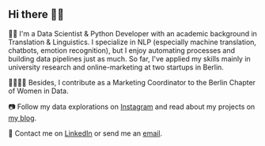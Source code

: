 ## Hi there 👋🏼

👩‍💻 I'm a Data Scientist & Python Developer with an academic background in Translation & Linguistics. I specialize in NLP (especially machine translation, chatbots, emotion recognition), but I enjoy automating processes and building data pipelines just as much. So far, I've applied my skills mainly in university research and online-marketing at two startups in Berlin.

👩‍👩‍👧‍👧 Besides, I contribute as a Marketing Coordinator to the Berlin Chapter of Women in Data.

📷 Follow my data explorations on [Instagram](https://www.instagram.com/datalingo/) and read about my projects on [my blog](https://lorenaciutacu.com/category/blog/).

📨 Contact me on [LinkedIn](https://www.linkedin.com/in/lorena-ciutacu/) or send me an [email](mailto:contact@lorenaciutacu.com).
